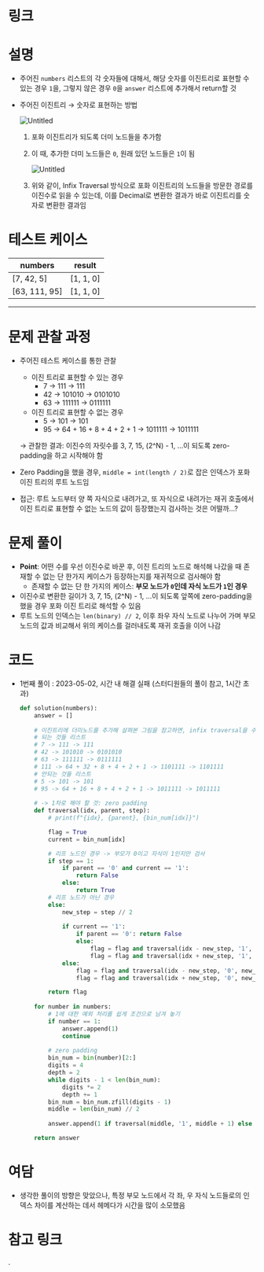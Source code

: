 # 링크

[](https://school.programmers.co.kr/learn/courses/30/lessons/150367)

# **설명**

- 주어진 `numbers` 리스트의 각 숫자들에 대해서, 해당 숫자를 이진트리로 표현할 수 있는 경우 `1`을, 그렇지 않은 경우 `0`을 `answer` 리스트에 추가해서 return할 것
- 주어진 이진트리 → 숫자로 표현하는 방법
    
    ![Untitled](https://s3-us-west-2.amazonaws.com/secure.notion-static.com/8db4d077-4720-4805-b519-5958495c28ea/Untitled.png)
    
    1. 포화 이진트리가 되도록 더미 노드들을 추가함
    2. 이 때, 추가한 더미 노드들은 `0`, 원래 있던 노드들은 `1`이 됨
        
        ![Untitled](https://s3-us-west-2.amazonaws.com/secure.notion-static.com/5a074f30-f69a-4376-b8de-4c0a14622268/Untitled.png)
        
    3. 위와 같이, Infix Traversal 방식으로 포화 이진트리의 노드들을 방문한 경로를 이진수로 읽을 수 있는데, 이를 Decimal로 변환한 결과가 바로 이진트리를 숫자로 변환한 결과임

# 테스트 케이스

| numbers | result |
| --- | --- |
| [7, 42, 5] | [1, 1, 0] |
| [63, 111, 95] | [1, 1, 0] |

---

# **문제 관찰 과정**

- 주어진 테스트 케이스를 통한 관찰
    - 이진 트리로 표현할 수 있는 경우
        - 7 -> 111 -> 111
        - 42 -> 101010 -> 0101010
        - 63 -> 111111 -> 0111111
    - 이진 트리로 표현할 수 없는 경우
        - 5 -> 101 -> 101
        - 95 -> 64 + 16 + 8 + 4 + 2 + 1 -> 1011111 -> 1011111
    
    → 관찰한 결과: 이진수의 자릿수를 3, 7, 15, (2^N) - 1, …이 되도록 zero-padding을 하고 시작해야 함
    
- Zero Padding을 했을 경우, `middle = int(length / 2)`로 잡은 인덱스가 포화 이진 트리의 루트 노드임
- 접근: 루트 노드부터 양 쪽 자식으로 내려가고, 또 자식으로 내려가는 재귀 호출에서 이진 트리로 표현할 수 없는 노드의 값이 등장했는지 검사하는 것은 어떨까…?

# **문제 풀이**

- **Point**: 어떤 수를 우선 이진수로 바꾼 후, 이진 트리의 노드로 해석해 나갔을 때 존재할 수 없는 단 한가지 케이스가 등장하는지를 재귀적으로 검사해야 함
    - 존재할 수 없는 단 한 가지의 케이스: **부모 노드가 `0`인데 자식 노드가 `1`인 경우**
- 이진수로 변환한 길이가 3, 7, 15, (2^N) - 1, …이 되도록 앞쪽에 zero-padding을 했을 경우 포화 이진 트리로 해석할 수 있음
- 루트 노드의 인덱스는 `len(binary) // 2`, 이후 좌우 자식 노드로 나누어 가며 부모 노드의 값과 비교해서 위의 케이스를 걸러내도록 재귀 호출을 이어 나감

# **코드**

- 1번째 풀이 : 2023-05-02, 시간 내 해결 실패 (스터디원들의 풀이 참고, 1시간 초과)
    
    ```python
    def solution(numbers):
        answer = []
        
        # 이진트리에 더미노드를 추가해 살펴본 그림을 참고하면, infix traversal을 수행함
        # 되는 것들 리스트
        # 7 -> 111 -> 111
        # 42 -> 101010 -> 0101010
        # 63 -> 111111 -> 0111111
        # 111 -> 64 + 32 + 8 + 4 + 2 + 1 -> 1101111 -> 1101111
        # 안되는 것들 리스트
        # 5 -> 101 -> 101
        # 95 -> 64 + 16 + 8 + 4 + 2 + 1 -> 1011111 -> 1011111
        
        # -> 1차로 해야 할 것: zero padding
        def traversal(idx, parent, step):
            # print(f"{idx}, {parent}, {bin_num[idx]}")
    
            flag = True
            current = bin_num[idx]
    
            # 리프 노드인 경우 -> 부모가 0이고 자식이 1인지만 검사
            if step == 1:
                if parent == '0' and current == '1':
                    return False
                else:
                    return True
            # 리프 노드가 아닌 경우
            else:
                new_step = step // 2
                
                if current == '1':
                    if parent == '0': return False
                    else:
                        flag = flag and traversal(idx - new_step, '1', new_step)
                        flag = flag and traversal(idx + new_step, '1', new_step)
                else:
                    flag = flag and traversal(idx - new_step, '0', new_step)
                    flag = flag and traversal(idx + new_step, '0', new_step)
    
            return flag
        
        for number in numbers:
            # 1에 대한 예외 처리를 쉽게 조건으로 남겨 놓기
            if number == 1:
                answer.append(1)
                continue
            
            # zero padding
            bin_num = bin(number)[2:]
            digits = 4
            depth = 2
            while digits - 1 < len(bin_num):
                digits *= 2
                depth += 1
            bin_num = bin_num.zfill(digits - 1)
            middle = len(bin_num) // 2
            
            answer.append(1 if traversal(middle, '1', middle + 1) else 0)
    
        return answer
    ```
    

# **여담**

- 생각한 풀이의 방향은 맞았으나, 특정 부모 노드에서 각 좌, 우 자식 노드들로의 인덱스 차이를 계산하는 데서 헤메다가 시간을 많이 소모했음

# 참고 링크

.
